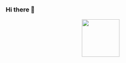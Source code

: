 ### Hi there 👋
<div id="header" align="center">
  <img src="https://media.giphy.com/media/ZbIFfqHXhKNYW7omJc/giphy.gif" width="100"/>
</div>
